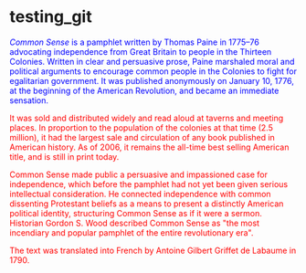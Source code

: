 # testing_git
<html>
<title> This is a GIT test</title>
<head>
  <style>
    p {color:red;}
    main {color:blue;}
  </style>
</head>

<body>
<main>
<em class="title">Common Sense</em> is a pamphlet written by Thomas Paine in 1775–76 advocating independence from Great Britain to people in the Thirteen Colonies. Written in clear and persuasive prose, Paine marshaled moral and political arguments to encourage common people in the Colonies to fight for egalitarian government. It was published anonymously on January 10, 1776, at the beginning of the American Revolution, and became an immediate sensation.
</main>

It was sold and distributed widely and read aloud at taverns and meeting places. In proportion to the population of the colonies at that time (2.5 million), it had the largest sale and circulation of any book published in American history. As of 2006, it remains the all-time best selling American title, and is still in print today.

Common Sense made public a persuasive and impassioned case for independence, which before the pamphlet had not yet been given serious intellectual consideration. He connected independence with common dissenting Protestant beliefs as a means to present a distinctly American political identity, structuring Common Sense as if it were a sermon. Historian Gordon S. Wood described Common Sense as "the most incendiary and popular pamphlet of the entire revolutionary era".

The text was translated into French by Antoine Gilbert Griffet de Labaume in 1790.
</body>
</html>
